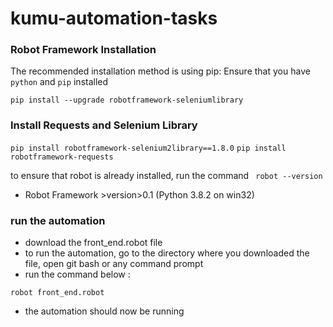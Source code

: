 # kumu-automation-tasks

###  Robot Framework Installation 

The recommended installation method is using pip: Ensure that you have `python` and `pip` installed

```pip install --upgrade robotframework-seleniumlibrary```


### Install Requests and Selenium Library 

```pip install robotframework-selenium2library==1.8.0```
```pip install robotframework-requests```

to ensure that robot is already installed, run the command 
``` robot --version```
- Robot Framework >version>0.1 (Python 3.8.2 on win32)


### run the automation

- download the front_end.robot file
- to run the automation, go to the directory where you downloaded the file, open git bash or any command prompt 
- run the command below : 

`robot front_end.robot`

- the automation should now be running 
